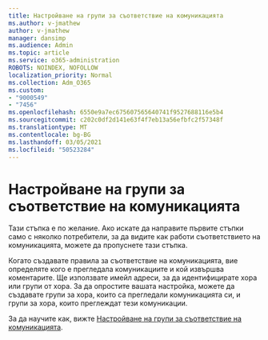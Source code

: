 ```yaml
---
title: Настройване на групи за съответствие на комуникацията
ms.author: v-jmathew
author: v-jmathew
manager: dansimp
ms.audience: Admin
ms.topic: article
ms.service: o365-administration
ROBOTS: NOINDEX, NOFOLLOW
localization_priority: Normal
ms.collection: Adm_O365
ms.custom:
- "9000549"
- "7456"
ms.openlocfilehash: 6550e9a7ec675607565640741f9527688116e5b4
ms.sourcegitcommit: c202c0df2d141e63f4f7eb13a56efbfc2f57348f
ms.translationtype: MT
ms.contentlocale: bg-BG
ms.lasthandoff: 03/05/2021
ms.locfileid: "50523284"
---
```

# <a name="set-up-groups-for-communication-compliance"></a>Настройване на групи за съответствие на комуникацията

Тази стъпка е по желание. Ако искате да направите първите стъпки само с няколко потребители, за да видите как работи съответствието на комуникацията, можете да пропуснете тази стъпка.  
  
Когато създавате правила за съответствие на комуникацията, вие определяте кого е прегледала комуникациите и кой извършва коментарите. Ще използвате имейл адреси, за да идентифицирате хора или групи от хора. За да опростите вашата настройка, можете да създавате групи за хора, които са прегледали комуникацията си, и групи за хора, които преглеждат тези комуникации.  
  
За да научите как, вижте [Настройване на групи за съответствие на комуникацията](https://go.microsoft.com/fwlink/?linkid=2129594).
